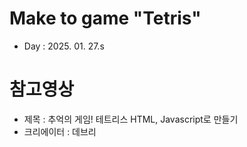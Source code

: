 # Make to game "Tetris"
- Day : 2025. 01. 27.s

# 참고영상

- 제목 : 추억의 게임! 테트리스 HTML, Javascript로 만들기
- 크리에이터 : 데브리
